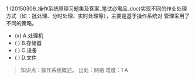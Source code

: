 1
(20150309_操作系统原理习题集及答案_笔试必需品_doc)实现不同的作业处理方式（如：批处理、分时处理、实时处理等），主要是基于操作系统对
管理采用了不同的策略。
- (x) A.处理机 
- ( ) B.存储器 
- ( ) C.设备 
- ( ) D.文件

> 知识点：操作系统概述。
> 出处：网络
> 难度：1
> A

